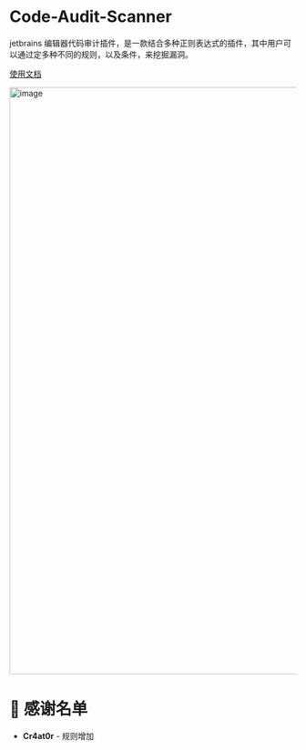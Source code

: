 # Code-Audit-Scanner
jetbrains 编辑器代码审计插件，是一款结合多种正则表达式的插件，其中用户可以通过定多种不同的规则，以及条件，来挖掘漏洞。

[使用文档](https://github.com/RuoJi6/Code-Audit-Scanner/blob/main/%E4%BD%BF%E7%94%A8%E6%96%87%E6%A1%A3.md)

<img width="1764" height="1032" alt="image" src="https://github.com/user-attachments/assets/b05cf504-7748-4fea-aa54-c166e5e2dc65" />


# 🙏 感谢名单
<ul>
  <li><strong>Cr4at0r</strong> - 规则增加</li>
</ul>
